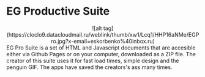 # EG Productive Suite
<center>
![alt tag](https://cloclo9.datacloudmail.ru/weblink/thumb/xw1/Lcq1/HHP16aNMe/EGPro.jpg?x-email=eskorbenko%40inbox.ru)
</center>
EG Pro Suite is a set of HTML and Javascript documents that are accesible either via Github Pages or on your computer, downloaded as a ZIP file. The creator of this suite uses it for fast load times, simple design and the penguin GIF. The apps have saved the creators's  ass many times.
